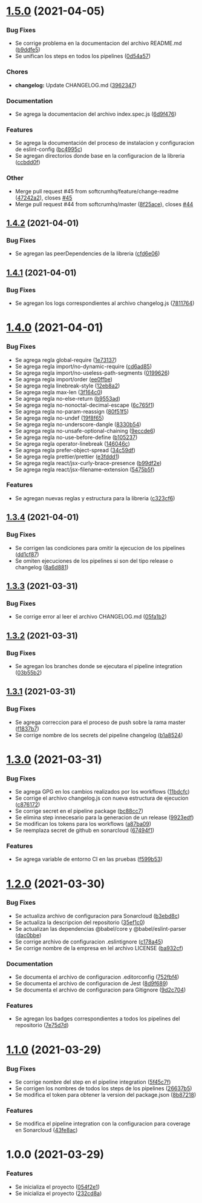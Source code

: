 # [1.5.0](https://github.com/softcrumhq/eslint-config/compare/v1.4.2...v1.5.0) (2021-04-05)

### Bug Fixes

- Se corrige problema en la documentacion del archivo README.md ([b9ddfe5](https://github.com/softcrumhq/eslint-config/commit/b9ddfe5baf2ffd652701b7036f03e99037de5732))
- Se unifican los steps en todos los pipelines ([0d54a57](https://github.com/softcrumhq/eslint-config/commit/0d54a57d43263d9891c4f2cc3d28c0ab5ca0ba3b))

### Chores

- **changelog:** Update CHANGELOG.md ([3962347](https://github.com/softcrumhq/eslint-config/commit/39623476a46d7575de628fefe856c27fb5fab654))

### Documentation

- Se agrega la documentacion del archivo index.spec.js ([6d9f476](https://github.com/softcrumhq/eslint-config/commit/6d9f476297ba9a8c33370ed8f1e2f683b1ec4d0b))

### Features

- Se agrega la documentación del proceso de instalacion y configuracion de eslint-config ([bc4995c](https://github.com/softcrumhq/eslint-config/commit/bc4995c2b6898fd4bc400e84fe0828042e6709db))
- Se agregan directorios donde base en la configuracion de la libreria ([ccbdd0f](https://github.com/softcrumhq/eslint-config/commit/ccbdd0f01f96eb3cff47df8bff9b0af7617e4cf8))

### Other

- Merge pull request #45 from softcrumhq/feature/change-readme ([47242a2](https://github.com/softcrumhq/eslint-config/commit/47242a21ce5d1c1a659cf9dd1f88fe8744f7d9ef)), closes [#45](https://github.com/softcrumhq/eslint-config/issues/45)
- Merge pull request #44 from softcrumhq/master ([8f25ace](https://github.com/softcrumhq/eslint-config/commit/8f25ace8ab209bd2741d20efbecd70de4b8638d4)), closes [#44](https://github.com/softcrumhq/eslint-config/issues/44)

## [1.4.2](https://github.com/softcrumhq/eslint-config/compare/v1.4.1...v1.4.2) (2021-04-01)

### Bug Fixes

- Se agregan las peerDependencies de la libreria ([cfd6e06](https://github.com/softcrumhq/eslint-config/commit/cfd6e06f18d7f49798d49f64989170267ca4a1e8))

## [1.4.1](https://github.com/softcrumhq/eslint-config/compare/v1.4.0...v1.4.1) (2021-04-01)

### Bug Fixes

- Se agregan los logs correspondientes al archivo changelog.js ([7811764](https://github.com/softcrumhq/eslint-config/commit/78117646d9edba477c1223e4a53931b515251445))

# [1.4.0](https://github.com/softcrumhq/eslint-config/compare/v1.3.4...v1.4.0) (2021-04-01)

### Bug Fixes

- Se agrega regla global-require ([1e73137](https://github.com/softcrumhq/eslint-config/commit/1e731378338d4ebc4b9f083de6900365fd133969))
- Se agrega regla import/no-dynamic-require ([cd6ad85](https://github.com/softcrumhq/eslint-config/commit/cd6ad8578cbaeb4dbd1b4cd3f3fce681e0012533))
- Se agrega regla import/no-useless-path-segments ([0199626](https://github.com/softcrumhq/eslint-config/commit/019962678d7aa62788d6eaa6cc1d243cf7aeaa6a))
- Se agrega regla import/order ([ee0ffbe](https://github.com/softcrumhq/eslint-config/commit/ee0ffbe42d841006c6a2ec5e622e2f7c4be4967d))
- Se agrega regla linebreak-style ([12eb8a2](https://github.com/softcrumhq/eslint-config/commit/12eb8a2315d0954f77742b961d717e6cbe3d078c))
- Se agrega regla max-len ([3f164c0](https://github.com/softcrumhq/eslint-config/commit/3f164c0ba97209c521fc5442426788ed45956e7a))
- Se agrega regla no-else-return ([b9553ad](https://github.com/softcrumhq/eslint-config/commit/b9553adf5f5dae036b41612d96462a23b69b2b00))
- Se agrega regla no-nonoctal-decimal-escape ([6c765f1](https://github.com/softcrumhq/eslint-config/commit/6c765f1976533ef8dcf355a0e96caea3f5bebfb7))
- Se agrega regla no-param-reassign ([80f51f5](https://github.com/softcrumhq/eslint-config/commit/80f51f5ff379dc176e9da52762bbaee733b758a1))
- Se agrega regla no-undef ([19f8f65](https://github.com/softcrumhq/eslint-config/commit/19f8f65872bed8c1beb3db6886d10c95bca3c216))
- Se agrega regla no-underscore-dangle ([8330b54](https://github.com/softcrumhq/eslint-config/commit/8330b54f82e6fab644c15338c4b7e8a2cc2bbcd9))
- Se agrega regla no-unsafe-optional-chaining ([9eccde6](https://github.com/softcrumhq/eslint-config/commit/9eccde6599c51517e832d7a7b59b199747b473d7))
- Se agrega regla no-use-before-define ([b105237](https://github.com/softcrumhq/eslint-config/commit/b105237fdd8bf8a4d97011accc467889bd0e76a2))
- Se agrega regla operator-linebreak ([146046c](https://github.com/softcrumhq/eslint-config/commit/146046c543f38206ef6ac576fbed097c44d10b49))
- Se agrega regla prefer-object-spread ([34c59df](https://github.com/softcrumhq/eslint-config/commit/34c59dfd928850624354e833ade626e859fcfa00))
- Se agrega regla prettier/prettier ([e3fddd1](https://github.com/softcrumhq/eslint-config/commit/e3fddd13a692b35f347a38fdd0ce37ee9ad2f9ef))
- Se agrega regla react/jsx-curly-brace-presence ([b99df2e](https://github.com/softcrumhq/eslint-config/commit/b99df2e8737b6bc68204f77228952394d0efdf3e))
- Se agrega regla react/jsx-filename-extension ([5475b5f](https://github.com/softcrumhq/eslint-config/commit/5475b5fa680610afabac0813b6d179978fb220b3))

### Features

- Se agregan nuevas reglas y estructura para la libreria ([c323cf6](https://github.com/softcrumhq/eslint-config/commit/c323cf67002df04920715aa817170df2f7db0367))

## [1.3.4](https://github.com/softcrumhq/eslint-config/compare/v1.3.3...v1.3.4) (2021-04-01)

### Bug Fixes

- Se corrigen las condiciones para omitir la ejecucion de los pipelines ([dd1cf87](https://github.com/softcrumhq/eslint-config/commit/dd1cf87b7920cbb3085cccaa0c240c11e8e81593))
- Se omiten ejecuciones de los pipelines si son del tipo release o changelog ([8a6d881](https://github.com/softcrumhq/eslint-config/commit/8a6d881be4178c42f5906723a815b1a2be33bb2d))

## [1.3.3](https://github.com/softcrumhq/eslint-config/compare/v1.3.2...v1.3.3) (2021-03-31)

### Bug Fixes

- Se corrige error al leer el archivo CHANGELOG.md ([05fa1b2](https://github.com/softcrumhq/eslint-config/commit/05fa1b2795b34a49f863297cf957d65072dc6fac))

## [1.3.2](https://github.com/softcrumhq/eslint-config/compare/v1.3.1...v1.3.2) (2021-03-31)

### Bug Fixes

- Se agregan los branches donde se ejecutara el pipeline integration ([03b55b2](https://github.com/softcrumhq/eslint-config/commit/03b55b24c76d9e41db9c29cb88fe8e001245b9c6))

## [1.3.1](https://github.com/softcrumhq/eslint-config/compare/v1.3.0...v1.3.1) (2021-03-31)

### Bug Fixes

- Se agrega correccion para el proceso de push sobre la rama master ([f1837b7](https://github.com/softcrumhq/eslint-config/commit/f1837b7d69c9ad09fd403c7f771e63dec523ff89))
- Se corrige nombre de los secrets del pipeline changelog ([b1a8524](https://github.com/softcrumhq/eslint-config/commit/b1a852405f82dd4e902a3e0b559a9b543928fdce))

# [1.3.0](https://github.com/softcrumhq/eslint-config/compare/v1.2.0...v1.3.0) (2021-03-31)

### Bug Fixes

- Se agrega GPG en los cambios realizados por los workflows ([11bdcfc](https://github.com/softcrumhq/eslint-config/commit/11bdcfc6b7efca88c810cca79fb009e0a865055d))
- Se corrige el archivo changelog.js con nueva estructura de ejecucion ([c876172](https://github.com/softcrumhq/eslint-config/commit/c876172e0886e059000e7c200b1a78ffc326c4f5))
- Se corrige secret en el pipeline package ([bc88cc7](https://github.com/softcrumhq/eslint-config/commit/bc88cc768197d98533b36ea58ae8f82f1d74960a))
- Se elimina step innecesario para la generacion de un release ([9923edf](https://github.com/softcrumhq/eslint-config/commit/9923edf6d720012b573aa37f297f4ee717a523c9))
- Se modifican los tokens para los workflows ([a87ba09](https://github.com/softcrumhq/eslint-config/commit/a87ba09d31d80fd8fdc9246c1fd299bf0e65bed4))
- Se reemplaza secret de github en sonarcloud ([67494f1](https://github.com/softcrumhq/eslint-config/commit/67494f1a6bcc35bd1186657a7f4e2550313efb3f))

### Features

- Se agrega variable de entorno CI en las pruebas ([f599b53](https://github.com/softcrumhq/eslint-config/commit/f599b53db46c56982b56842abfcdca4c9a5b5c55))

# [1.2.0](https://github.com/softcrumhq/eslint-config/compare/v1.1.0...v1.2.0) (2021-03-30)

### Bug Fixes

- Se actualiza archivo de configuracion para Sonarcloud ([b3ebd8c](https://github.com/softcrumhq/eslint-config/commit/b3ebd8cc2bf9afe4f72ba758fb5f3c1f9cf36899))
- Se actualiza la descripcion del repositorio ([35ef1c0](https://github.com/softcrumhq/eslint-config/commit/35ef1c0ac40daf9f2b01a99aa4d7c1f9ac4b6057))
- Se actualizan las dependencias @babel/core y @babel/eslint-parser ([dac0bbe](https://github.com/softcrumhq/eslint-config/commit/dac0bbeed7eb279a19f998ed9ba3d968642be798))
- Se corrige archivo de configuracion .eslintignore ([c178a45](https://github.com/softcrumhq/eslint-config/commit/c178a45378ad75d17611232e93b22528e0b92c99))
- Se corrige nombre de la empresa en lel archivo LICENSE ([ba932cf](https://github.com/softcrumhq/eslint-config/commit/ba932cf04b97d5fc82c8fe7d97c919fe9e7e8ab0))

### Documentation

- Se documenta el archivo de configuracion .editorconfig ([752fbf4](https://github.com/softcrumhq/eslint-config/commit/752fbf453696defb9ff21b58fa76210ca5720931))
- Se documenta el archivo de configuracion de Jest ([8d9f689](https://github.com/softcrumhq/eslint-config/commit/8d9f6896cf58701686490add9fffa22c4b91cf7f))
- Se documenta el archivo de configuracion para Gitignore ([9d2c704](https://github.com/softcrumhq/eslint-config/commit/9d2c704dbff081feffeb1f7723de609201dabc4a))

### Features

- Se agregan los badges correspondientes a todos los pipelines del repositorio ([7e75d7d](https://github.com/softcrumhq/eslint-config/commit/7e75d7de05c129edf61338fe2be1f63a8f6f7278))

# [1.1.0](https://github.com/softcrumhq/eslint-config/compare/v1.0.0...v1.1.0) (2021-03-29)

### Bug Fixes

- Se corrige nombre del step en el pipeline integration ([5f45c7f](https://github.com/softcrumhq/eslint-config/commit/5f45c7fd42662655907c6ab2f2c9cd43c93e866d))
- Se corrigen los nombres de todos los steps de los pipelines ([26637b5](https://github.com/softcrumhq/eslint-config/commit/26637b5a2cdfecb06614f1d3ccf2bb872c47c6b3))
- Se modifica el token para obtener la version del package.json ([8b87218](https://github.com/softcrumhq/eslint-config/commit/8b87218aeb3650fc33bbff89fa02b0111f8a9eb1))

### Features

- Se modifica el pipeline integration con la configuracion para coverage en Sonarcloud ([43fe8ac](https://github.com/softcrumhq/eslint-config/commit/43fe8acb43f53d464177eaeec9b038bc9354d0c8))

# 1.0.0 (2021-03-29)

### Features

- Se inicializa el proyecto ([054f2e1](https://github.com/softcrumhq/eslint-config/commit/054f2e10c9e9dbe1d90d8e1609763448aeb77b7a))
- Se inicializa el proyecto ([232cd8a](https://github.com/softcrumhq/eslint-config/commit/232cd8a9fa7395cbd1f945c7f5e69f690c00835e))
